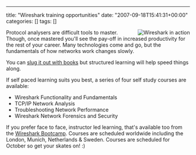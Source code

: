 ---
title: "Wireshark training opportunities"
date: "2007-09-18T15:41:31+00:00"
categories: []
tags: []

<img src='http://techteapot.com/wp-content/uploads/2007/09/lostpkts-246x147.png' alt='Wireshark in action' align="right" />

Protocol analysers are difficult tools to master. Though, once mastered you'll see the pay-off in increased productivity for the rest of your career. Many technologies come and go, but the fundamentals of how networks work changes slowly.

You can <a href="http://techteapot.com/practical-packet-analysis-book/">slug it out with books</a> but structured learning will help speed things along.

If self paced learning suits you best, a series of four self study courses are available:

<ul>
	<li>Wireshark Functionality and Fundamentals</li>
	<li>TCP/IP Network Analysis</li>
	<li>Troubleshooting Network Performance</li>
	<li>Wireshark Network Forensics and Security</li>
</ul>

If you prefer face to face, instructor led learning, that's available too from the <a href="http://www.wiresharktraining.com/index.html">Wireshark Bootcamp</a>. Courses are scheduled worldwide including the London, Munich, Netherlands &amp; Sweden. Courses are scheduled for October so get your skates on! :)
